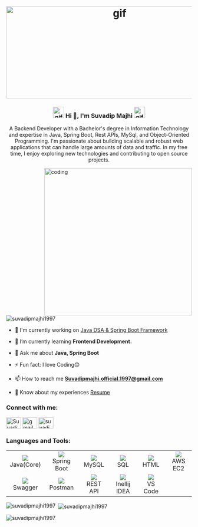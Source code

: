 <h1 align="center"><img width="600" height="250" alt="gif" src="https://media4.giphy.com/media/BB1tTE0H8uNVPzfJc3/giphy.gif?cid=ecf05e47y2pmsw8xmkm7bghgn2khwmubghr9ic51prdccx1x&rid=giphy.gif&ct=g"></h1>

<!-- <h1 align="center"><img width="1000" height="250" alt="gif" src="https://38.media.tumblr.com/6e10a0dedbbfd22ff4beb131528b4b7f/tumblr_n76l5amzw91r70f17o1_500.gif"></h1> -->
<h3 align="center"> <img alt="gif" height="30" src="https://media.tenor.com/NCRHhqkXrJYAAAAi/programmers-go-internet.gif"> Hi 👋, I'm Suvadip Majhi
<img alt="gif" height="30" src="https://media.tenor.com/NCRHhqkXrJYAAAAi/programmers-go-internet.gif">
</h3>
<p font-size="30px" align="center">A Backend Developer with a Bachelor's degree in Information Technology and expertise in Java, Spring Boot, Rest APIs, MySql, and Object-Oriented Programming. I'm passionate about building scalable and robust web applications that can handle large amounts of data and traffic. In my free time, I enjoy exploring new technologies and contributing to open source projects.</p>

<img align="right" alt="coding" width="400" src="https://media2.giphy.com/media/L1R1tvI9svkIWwpVYr/200w.webp">

<p align="left"> <img src="https://komarev.com/ghpvc/?username=suvadipmajhi1997&label=Profile%20views&color=0e75b6&style=flat" alt="suvadipmajhi1997" /> </p>

- 🔭 I'm currently working on [Java DSA & Spring Boot Framework](https://github.com/suvadipmajhi1997/EcommerceAPI)

- 🌱 I’m currently learning **Frontend Development.**

- 💬 Ask me about **Java, Spring Boot**

- ⚡ Fun fact: I love Coding😊

- 📫 How to reach me **Suvadipmajhi.official.1997@gmail.com**

- 📄 Know about my experiences [Resume]()

### Connect with me:

<p align="left">
<a href="https://www.linkedin.com/in/suvadip-majhi-b3ab50216/" target="blank"><img align="center" src="https://raw.githubusercontent.com/rahuldkjain/github-profile-readme-generator/master/src/images/icons/Social/linked-in-alt.svg" alt="Suvadip-majhi" height="30" width="40" /></a>
<a href="mailto:Suvadipmajhi.official.1997@gmail.com" target="blank"><img align="center" src="https://img.icons8.com/color/35/000000/gmail.png" alt="gmail" height="30" width="40" /></a>
<a href="https://leetcode.com/suvadip1997/" target="blank"><img align="center" src="https://raw.githubusercontent.com/rahuldkjain/github-profile-readme-generator/master/src/images/icons/Social/leet-code.svg" alt="suvadip1997" height="30" width="40" /></a>
</p>

<h3 align="left">Languages and Tools:</h3>

<table>
  <tr>
    <td align="center" width="96">
      <a href="#Suvadip-LoGo">
        <img src="https://th.bing.com/th/id/OIP.PZl9YNsOvSdYzlZ537h2_gHaEo?pid=ImgDet&rs=1" />
      </a>
      <br>Java(Core)
    </td>
    <td align="center" width="96">
      <a href="#Suvadip-LoGo">
        <img src="https://tvd12.com/wp-content/uploads/springboot.jpeg" />
      </a>
      <br>Spring Boot
    </td>
    <td align="center" width="96">
      <a href="#Suvadip-LoGo">
        <img src="https://logodownload.org/wp-content/uploads/2016/10/mysql-logo-1.png" />
      </a>
      <br>MySQL
    </td>
    <td align="center" width="96">
    <a href="#Suvadip-LoGo">
    <img src="https://th.bing.com/th/id/R.90871c6822607179f5d2cfd583f4aaeb?rik=Mjq2poldFRqyvw&riu=http%3a%2f%2fwww.hurricanesoftwares.com%2fwp-content%2fuploads%2f2009%2f06%2flogo_sql.gif&ehk=27JxvMmqZFhRjZW6EUR%2bEluINM9IT31PJLg9teQcucY%3d&risl=&pid=ImgRaw&r=0" />
      </a>
      <br>SQL
    </td>
    <td align="center" width="96">
     <a href="#Suvadip-LoGo">
        <img src="https://mpng.subpng.com/20180802/tpl/kisspng-logo-html5-brand-clip-art-%E6%9D%89-%E5%B1%B1-%E8%89%AF-%E9%9B%84-5b62be01b565d5.334247781533197825743.jpg" />
      </a>
      <br>HTML
    </td>
    <td align="center" width="96">
    <a href="#Suvadip-LoGo">
        <img src="https://th.bing.com/th/id/OIP.LJw8aitT6YkTxXt56C5ahAHaEw?pid=ImgDet&rs=1" />
      </a>
      <br>AWS EC2
    </td>
    </tr>
    <tr>
    <td align="center" width="96">
    <a href="#Suvadip-LoGo">
        <img src="https://pbs.twimg.com/profile_images/524354309668872194/4cka4Q7w.png" />
      </a>
      <br>Swagger
    </td>
    <td align="center" width="96">
     <a href="#Suvadip-LoGo">
        <img src="https://th.bing.com/th/id/R.673b1ed375a2b13043c1230afb57f267?rik=NOce5jSRXQkncA&riu=http%3a%2f%2fww1.prweb.com%2fprfiles%2f2018%2f10%2f05%2f15812110%2fpostman-logo-vert-2018.png&ehk=KfSYC3SA2j1%2fKgWiDwcGbPAULQ0LKtnGNNpO1G0xrEQ%3d&risl=&pid=ImgRaw&r=0" />
      </a>
      <br>Postman
    </td>
    <td align="center" width="96">
    <a href="#Suvadip-LoGo">
        <img src="https://d12m9erqbesehq.cloudfront.net/wp-content/uploads/2016/04/30152042/event-smart-rest-api.png" />
      </a>
      <br>REST API
    </td>
    <td align="center" width="96">
    <a href="#Suvadip-LoGo">
        <img src="https://th.bing.com/th/id/R.fe14bec0eac7c73eaf8fa738867e6ff2?rik=%2fWASHqa82355%2bA&riu=http%3a%2f%2fumbrella-soft.com%2fupload%2f500322f3f64863e2112cf19f766ef797.png&ehk=h78ZpRfo1bdsh0%2fZ%2bWniOazCUPqBFGcey9aOJgnjNvQ%3d&risl=&pid=ImgRaw&r=0" />
      </a>
      <br>Inellij IDEA
    </td>
    </td>
    <td align="center"  width="96">
      <a href="#Suvadip-LoGo">
        <img src="https://res.cloudinary.com/practicaldev/image/fetch/s--PmtGWeEE--/c_limit%2Cf_auto%2Cfl_progressive%2Cq_auto%2Cw_880/https://dev-to-uploads.s3.amazonaws.com/uploads/articles/altlbm1vka194t8ke29t.png" />
      </a>
      <br>VS Code
    </td>
  </tr>
</table>

<!-- <br><img height="250" alt="https://media.tenor.com/OeuwgGFTCtsAAAAC/quotes-quote-of-the-day.gif"> -->

<p><img align="left" src="https://github-readme-stats.vercel.app/api/top-langs?username=suvadipmajhi1997&show_icons=true&theme=dracula&title_color=ff8000&text_color=ffffff&bg_color=6a6a6a&locale=en&layout=compact&hide_border=true" alt="suvadipmajhi1997" /></p>

<p>&nbsp;<img align="center" src="https://github-readme-stats.vercel.app/api?username=suvadipmajhi1997&show_icons=true&theme=dracula&title_color=ff8000&text_color=ffffff&bg_color=6a6a6a&locale=en&hide_border=true" alt="suvadipmajhi1997" /></p>

<p><img align="center" src="https://github-readme-streak-stats.herokuapp.com/?user=suvadipmajhi1997&theme=highcontrast&hide_border=true" alt="suvadipmajhi1997" /></p>
